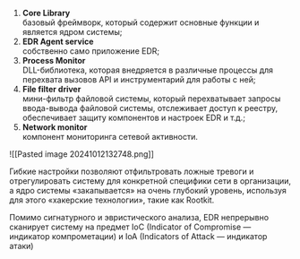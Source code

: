 1. **Core Library**<br>базовый фреймворк, который содержит основные функции и является ядром системы;
2. **EDR Agent service**<br>собственно само приложение EDR;
3. **Process Monitor**<br>DLL-библиотека, которая внедряется в различные процессы для перехвата вызовов API и инструментарий для работы с ней;
4. **File filter driver**<br>мини-фильтр файловой системы, который перехватывает запросы ввода-вывода файловой системы, отслеживает доступ к реестру, обеспечивает защиту компонентов и настроек EDR и т.д.;
5. **Network monitor**<br>компонент мониторинга сетевой активности.

![[Pasted image 20241012132748.png]]

Гибкие настройки позволяют отфильтровать ложные тревоги и отрегулировать систему для конкретной специфики сети в организации, а ядро системы «закапывается» на очень глубокий уровень, используя для этого «хакерские технологии», такие как Rootkit.

Помимо сигнатурного и эвристического анализа, EDR непрерывно сканирует систему на предмет IoC (Indicator of Compromise — индикатор компрометации) и IoA (Indicators of Attack — индикатор атаки)